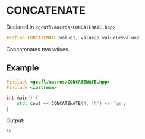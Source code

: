 # CONCATENATE
Declared in `<gcufl/macros/CONCATENATE.hpp>`
```cpp
#define CONCATENATE(value1, value2) value1##value2
```
Concatenates two values.
## Example
```cpp
#include <gcufl/macros/CONCATENATE.hpp>
#include <iostream>

int main() {
	std::cout << CONCATENATE(4, 'h') << '\n';
}
```
Output:
```
4h
```
